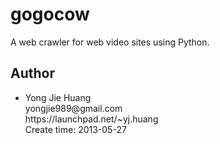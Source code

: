 <h1>gogocow</h1>

<p>
    A web crawler for web video sites using Python.
</p>

<h2>Author</h2>
<ul>
<li>
    Yong Jie Huang<br>
    yongjie989@gmail.com<br>
    https://launchpad.net/~yj.huang<br>
    Create time: 2013-05-27
</li>
</ul>
